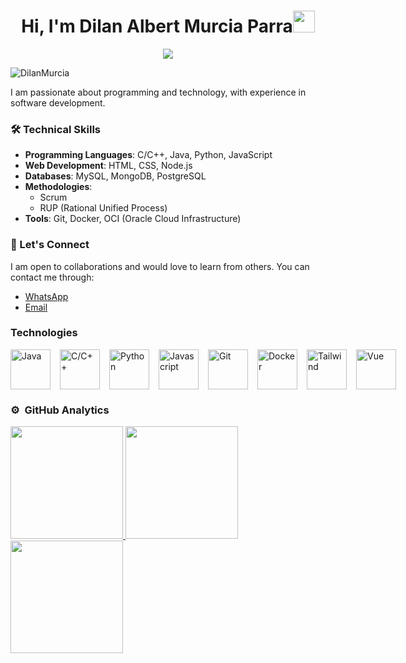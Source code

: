 <h1 align="center"><b>Hi, I'm Dilan Albert Murcia Parra</b><img src="https://media.giphy.com/media/hvRJCLFzcasrR4ia7z/giphy.gif" width="35"></h1>
<!--  -->
<p align="center">
  <a href="https://github.com/DenverCoder1/readme-typing-svg">
    <img src="https://readme-typing-svg.herokuapp.com?font=Time+New+Roman&color=%231E90FF&size=35&center=true&vCenter=true&width=800&height=150&lines=Software+Developer;Web+Developer;Data+Analyst;">
  </a>
</p>
<!-- PROFILE VIEWS -->
<p align="left"> 
  <img src="https://komarev.com/ghpvc/?username=DilanMurcia&label=Profile%20views&color=0e75b6&style=flat" alt="DilanMurcia" /> 
</p>
I am passionate about programming and technology, with experience in software development. 

### 🛠️ Technical Skills

- **Programming Languages**: C/C++, Java, Python, JavaScript
- **Web Development**: HTML, CSS, Node.js
- **Databases**: MySQL, MongoDB, PostgreSQL
- **Methodologies**:
  - Scrum
  - RUP (Rational Unified Process)
- **Tools**: Git, Docker, OCI (Oracle Cloud Infrastructure)

### 💬 Let's Connect

I am open to collaborations and would love to learn from others. You can contact me through:

- [WhatsApp](https://wa.me/+573216903828)
- [Email](https://mail.google.com/mail/?view=cm&fs=1&to=dilanalbertmurcia@gmail.com)
### Technologies
<div align="left" style="display: flex; gap: 15px;">
  <img src="https://img.icons8.com/?size=100&id=Pd2x9GWu9ovX&format=png" alt="Java" width="64px" height="64px">
  <img src="https://img.icons8.com/?size=100&id=40669&format=png" alt="C/C++" width="64px" height="64px">
  <img src="https://img.icons8.com/?size=100&id=pIJdjOoL6KfU&format=png" alt="Python" width="64px" height="64px">
  <img src="https://img.icons8.com/?size=100&id=108784&format=png&color=000000" alt="Javascript" width="64px" height="64px">
  <img src="https://img.icons8.com/?size=100&id=20906&format=png" alt="Git" width="64px" height="64px">
  <img src="https://img.icons8.com/?size=100&id=22813&format=png" alt="Docker" width="64px" height="64px">
  <img src="https://img.icons8.com/?size=100&id=4PiNHtUJVbLs&format=png&color=000000" alt="Tailwind" width="64px" height="64px">
  <img src="https://img.icons8.com/?size=100&id=dzfo6UeXW9h7&format=png&color=000000" alt="Vue" width="64px" height="64px">
</div>

<!-- GITHUB TROPHIES 
<p align="left"> 
  <a href="https://github.com/ryo-ma/github-profile-trophy">
    <img src="https://github-profile-trophy.vercel.app/?username=DilanMurcia&theme=algolia&column=7" alt="DilanMurcia" />
  </a> 
</p> -->

### ⚙️ &nbsp;GitHub Analytics
<p align="left">
  <a href="https://github.com/DilanMurcia">
    <img height="180em" src="https://github-readme-stats-eight-theta.vercel.app/api?username=DilanMurcia&show_icons=true&theme=algolia&include_all_commits=true&count_private=true"/>
    <img height="180em" src="https://github-readme-stats-eight-theta.vercel.app/api/top-langs/?username=DilanMurcia&layout=compact&langs_count=8&theme=algolia"/>
    <img height="180em" src="https://github-readme-streak-stats.herokuapp.com/?user=DilanMurcia&theme=algolia&hide_border=true" />
  </a>
</p>
